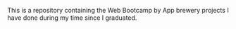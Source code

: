 This is a repository containing the Web Bootcamp by App brewery projects I have done during my time since I graduated.
